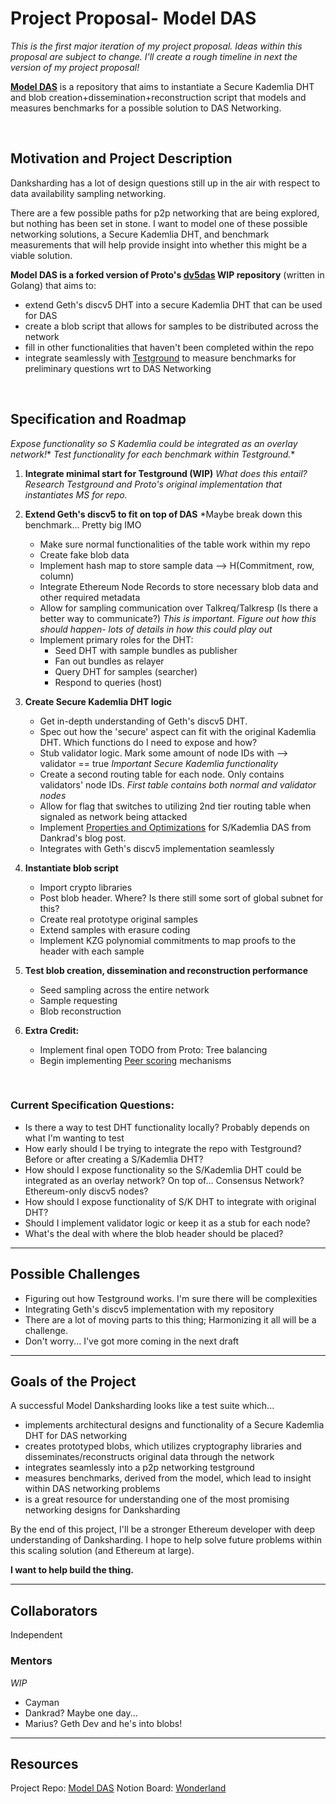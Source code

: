# Project Proposal- Model DAS
*This is the first major iteration of my project proposal.  Ideas within this proposal are subject to change.  I'll create a rough timeline in next the version of my project proposal!*

**[Model DAS](https://github.com/EchoAlice/Model-DAS)** is a repository that aims to instantiate a Secure Kademlia DHT and blob creation+dissemination+reconstruction script that models and measures benchmarks for a possible solution to DAS Networking.

&nbsp;
## Motivation and Project Description

Danksharding has a lot of design questions still up in the air with respect to data availability sampling networking.

There are a few possible paths for p2p networking that are being explored, but nothing has been set in stone.  I want to model one of these possible networking solutions, a Secure Kademlia DHT, and benchmark measurements that will help provide insight into whether this might be a viable solution.

**Model DAS is a forked version of Proto's [dv5das](https://github.com/protolambda/dv5das) WIP repository** (written in Golang) that aims to:
- extend Geth's discv5 DHT into a secure Kademlia DHT that can be used for DAS
- create a blob script that allows for samples to be distributed across the network
- fill in other functionalities that haven't been completed within the repo
- integrate seamlessly with [Testground](https://github.com/testground/testground) to measure benchmarks for preliminary questions wrt to DAS Networking


&nbsp;
## Specification and Roadmap
*Expose functionality so S Kademlia could be integrated as an overlay network!**
*Test functionality for each benchmark within Testground.**

1.  **Integrate minimal start for Testground (WIP)**
    *What does this entail? Research Testground and Proto's original implementation that instantiates MS for repo.*

2.  **Extend Geth's discv5 to fit on top of DAS**
    *Maybe break down this benchmark...  Pretty big IMO
    - Make sure normal functionalities of the table work within my repo
    - Create fake blob data
    - Implement hash map to store sample data -->  H(Commitment, row, column)
    - Integrate Ethereum Node Records to store necessary blob data and other required metadata
    - Allow for sampling communication over Talkreq/Talkresp (Is there a better way to communicate?)
    *This is important.  Figure out how this should happen- lots of details in how this could play out*
    - Implement primary roles for the DHT:
        - Seed DHT with sample bundles as publisher
        - Fan out bundles as relayer
        - Query DHT for samples (searcher)
        - Respond to queries (host)

3.  **Create Secure Kademlia DHT logic**
    - Get in-depth understanding of Geth's discv5 DHT.  
    - Spec out how the 'secure' aspect can fit with the original Kademlia DHT.  Which functions do I need to expose and how?
    - Stub validator logic. Mark some amount of node IDs with --> validator == true
    *Important Secure Kademlia functionality*
    - Create a second routing table for each node. Only contains validators' node IDs. *First table contains both normal and validator nodes*
    - Allow for flag that switches to utilizing 2nd tier routing table when signaled as network being attacked
    - Implement [Properties and Optimizations](https://notes.ethereum.org/@dankrad/S-Kademlia-DAS#Properties) for S/Kademlia DAS from Dankrad's blog post.
    - Integrates with Geth's discv5 implementation seamlessly

4.  **Instantiate blob script**
    - Import crypto libraries
    - Post blob header. Where? Is there still some sort of global subnet for this?
    - Create real prototype original samples
    - Extend samples with erasure coding
    - Implement KZG polynomial commitments to map proofs to the header with each sample

5.  **Test blob creation, dissemination and reconstruction performance**
    - Seed sampling across the entire network
    - Sample requesting
    - Blob reconstruction

6.  **Extra Credit:**
    - Implement final open TODO from Proto: Tree balancing
    - Begin implementing [Peer scoring](https://github.com/protolambda/dv5das#peer-score) mechanisms

&nbsp;
### Current Specification Questions:
- Is there a way to test DHT functionality locally?  Probably depends on what I'm wanting to test
- How early should I be trying to integrate the repo with Testground?  Before or after creating a S/Kademlia DHT?
- How should I expose functionality so the S/Kademlia DHT could be integrated as an overlay network?  On top of... Consensus Network? Ethereum-only discv5 nodes?
- How should I expose functionality of S/K DHT to integrate with original DHT?
- Should I implement validator logic or keep it as a stub for each node?
- What's the deal with where the blob header should be placed?


---------------------------------------------------------
## Possible Challenges
- Figuring out how Testground works.  I'm sure there will be complexities
- Integrating Geth's discv5 implementation with my repository
- There are a lot of moving parts to this thing;  Harmonizing it all will be a challenge.
- Don't worry... I've got more coming in the next draft


---------------------------------------------------------
## Goals of the Project
A successful Model Danksharding looks like a test suite which...
- implements architectural designs and functionality of a Secure Kademlia DHT for DAS networking
- creates prototyped blobs, which utilizes cryptography libraries and disseminates/reconstructs original data through the network
- integrates seamlessly into a p2p networking testground
- measures benchmarks, derived from the model, which lead to insight within DAS networking problems
- is a great resource for understanding one of the most promising networking designs for Danksharding

By the end of this project, I'll be a stronger Ethereum developer with deep understanding of Danksharding. I hope to help solve future problems within this scaling solution (and Ethereum at large).

**I want to help build the thing.**


---------------------------------------------------------
## Collaborators
Independent

### Mentors
*WIP*
- Cayman 
- Dankrad? Maybe one day...
- Marius? Geth Dev and he's into blobs!


---------------------------------------------------------
## Resources

Project Repo:  [Model DAS](https://github.com/EchoAlice/Model-DAS)
Notion Board:  [Wonderland](https://www.notion.so/Wonderland-d59a677c4bdd45318e54945e6b1d5580)